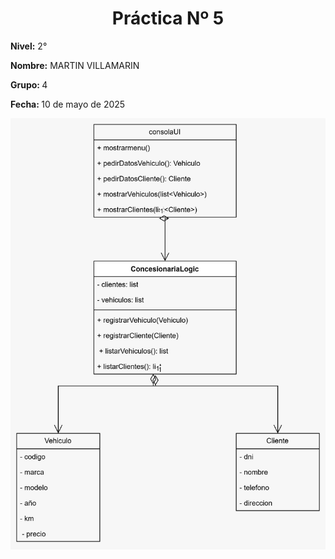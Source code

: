 <h1 align="center">Práctica Nº 5 </h1>
<p style="text-align: justify;"> 
<strong>Nivel:</strong> 2° <br>
  
<strong>Nombre:</strong> MARTIN VILLAMARIN

<strong>Grupo: </strong> 4

<strong>Fecha: </strong> 10 de mayo de 2025

<img src="DIAGRAMA DE CLASES.jpg" alt="Diagrama de clases MVC">
